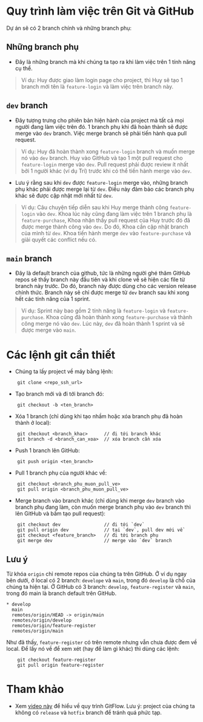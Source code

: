 # Quy trình làm việc trên Git và GitHub
Dự án sẽ có 2 branch chính và những branch phụ:

## Những branch phụ
- Đây là những branch mà khi chúng ta tạo ra khi làm việc trên 1 tính năng cụ
thể.

> Ví dụ: Huy được giao làm login page cho project, thì Huy sẽ tạo 1 branch mới
tên là `feature-login` và làm việc trên branch này.

## `dev` branch
- Đây tượng trưng cho phiên bản hiện hành của project mà tất cả mọi người đang
làm việc trên đó. 1 branch phụ khi đã hoàn thành sẽ được merge vào `dev` branch.
Việc merge branch sẽ phải tiến hành qua pull request.

> Ví dụ: Huy đã hoàn thành xong `feature-login` branch và muốn merge nó vào
`dev` branch. Huy vào GitHub và tạo 1 một pull request cho `feature-login` merge
vào `dev`. Pull request phải được review ít nhất bởi 1 người khác (ví dụ Trí)
trước khi có thể tiến hành merge vào `dev`.

- Lưu ý rằng sau khi `dev` được `feature-login` merge vào, những branch phụ khác
phải được merge lại từ `dev`. Điều này đảm bảo các branch phụ khác sẽ được cập
nhật mới nhất từ `dev`.

> Ví dụ: Câu chuyện tiếp diễn sau khi Huy merge thành công `feature-login` vào
`dev`. Khoa lúc này cũng đang làm việc trên 1 branch phụ là `feature-purchase`,
Khoa nhận thấy pull request của Huy trước đó đã được merge thành công vào `dev`.
Do đó, Khoa cần cập nhật branch của mình từ `dev`. Khoa tiến hành merge `dev`
vào `feature-purchase` vả giải quyết các conflict nếu có.

## `main` branch
- Đây là default branch của github, tức là những người ghé thăm GitHub repos sẽ
thấy branch này đầu tiên và khi clone về sẽ hiện các file từ branch này trước.
Do đó, branch này được dùng cho các version release chính thức. Branch này sẽ
chỉ được merge từ `dev` branch sau khi xong hết các tính năng của 1 sprint.

> Ví dụ: Sprint này bao gồm 2 tính năng là `feature-login` và
`feature-purchase`. Khoa cũng đã hoàn thành xong `feature-purchase` và thành
công merge nó vào `dev`. Lúc này, `dev` đã hoàn thành 1 sprint và sẽ được merge
vào `main`.

# Các lệnh git cần thiết
- Chúng ta lấy project về máy bằng lệnh:
```shell
    git clone <repo_ssh_url>
```

- Tạo branch mới và đi tới branch đó:
```shell
    git checkout -b <ten_branch>
```

- Xóa 1 branch (chỉ dùng khi tạo nhầm hoặc xóa branch phụ đã
hoàn thành ở local):
```shell
    git checkout <branch_khac>      // đi tới branch khác
    git branch -d <branch_can_xoa>  // xóa branch cần xóa
```

- Push 1 branch lên GitHub:
```shell
    git push origin <ten_branch>
```

- Pull 1 branch phụ của người khác về:
```shell
    git checkout <branch_phu_muon_pull_ve>
    git pull origin <branch_phu_muon_pull_ve>
```

- Merge branch vào branch khác (chỉ dùng khi merge `dev` branch
vào branch phụ đang làm, còn muốn merge branch phụ vào `dev`
branch thì lên GitHub và bấm tạo pull request):
```shell
    git checkout dev                // đi tới `dev`
    git pull origin dev             // tại `dev`, pull dev mới về
    git checkout <feature_branch>   // đi tới branch phụ
    git merge dev                   // merge vào `dev` branch
```

## Lưu ý
Từ khóa `origin` chỉ remote repos của chúng ta trên GitHub. Ở ví dụ ngay bên
dưới, ở local có 2 branch: `develope` và `main`, trong đó `develop` là chỗ của
chúng ta hiện tại. Ở GitHub có 3 branch: `develop`, `feature-register` và
`main`, trong đó main là branch default trên GitHub.
```console
* develop
  main
  remotes/origin/HEAD -> origin/main
  remotes/origin/develop
  remotes/origin/feature-register
  remotes/origin/main
```
Như đã thấy, `feature-register` có trên remote nhưng vẫn chưa được đem về local.
Để lấy nó về để xem xét (hay để làm gì khác) thì dùng các lệnh:
```shell
    git checkout feature-register
    git pull origin feature-register
```

# Tham khảo
- Xem [video này](https://www.youtube.com/watch?v=1SXpE08hvGs) để hiểu về quy
trình GitFlow. Lưu ý: project của chúng ta không có `release` và `hotfix` branch
để tránh quá phức tạp.
